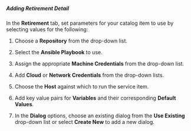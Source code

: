 ##### Adding Retirement Detail

In the **Retirement** tab, set parameters for your catalog item to use
by selecting values for the following:

1.  Choose a **Repository** from the drop-down list.

2.  Select the **Ansible Playbook** to use.

3.  Assign the appropriate **Machine Credentials** from the drop-down
    list.

4.  Add **Cloud** or **Network Credentials** from the drop-down lists.

5.  Choose the **Host** against which to run the service item.

6.  Add key value pairs for **Variables** and their corresponding
    **Default Values**.

7.  In the **Dialog** options, choose an existing dialog from the **Use
    Existing** drop-down list or select **Create New** to add a new
    dialog.
